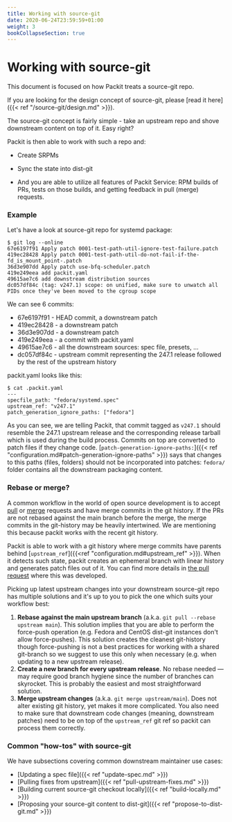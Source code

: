 ```yaml
---
title: Working with source-git
date: 2020-06-24T23:59:59+01:00
weight: 3
bookCollapseSection: true
---
```


# Working with source-git

This document is focused on how Packit treats a source-git repo.

If you are looking for the design concept of source-git, please [read it
here]({{< ref "/source-git/design.md" >}}).

The source-git concept is fairly simple - take an upstream repo and
shove downstream content on top of it. Easy right?

Packit is then able to work with such a repo and:

* Create SRPMs

* Sync the state into dist-git

* And you are able to utilize all features of Packit Service: RPM builds
  of PRs, tests on those builds, and getting feedback in pull (merge) requests.


### Example

Let's have a look at source-git repo for systemd package:

    $ git log --online
    67e6197f91 Apply patch 0001-test-path-util-ignore-test-failure.patch
    419ec28428 Apply patch 0001-test-path-util-do-not-fail-if-the-fd_is_mount_point-.patch
    36d3e907dd Apply patch use-bfq-scheduler.patch
    419e249eea add packit.yaml
    49615ae7c6 add downstream distribution sources
    dc057df84c (tag: v247.1) scope: on unified, make sure to unwatch all PIDs once they've been moved to the cgroup scope

We can see 6 commits:
* 67e6197f91 - HEAD commit, a downstream patch
* 419ec28428 - a downstream patch
* 36d3e907dd - a downstream patch
* 419e249eea - a commit with packit.yaml
* 49615ae7c6 - all the downstream sources: spec file, presets, ...
* dc057df84c - upstream commit representing the 247.1 release followed by the rest of the upstream history

packit.yaml looks like this:

    $ cat .packit.yaml
    ---
    specfile_path: "fedora/systemd.spec"
    upstream_ref: "v247.1"
    patch_generation_ignore_paths: ["fedora"]

As you can see, we are telling Packit, that commit tagged as `v247.1` should
resemble the 247.1 upstream release and the corresponding release tarball which
is used during the build process. Commits on top are converted to patch files
if they change code. [`patch-generation-ignore-paths:`]({{< ref
"configuration.md#patch-generation-ignore-paths" >}}) says that changes to this
paths (files, folders) should not be incorporated into patches: `fedora/`
folder contains all the downstream packaging content.


### Rebase or merge?

A common workflow in the world of open source development is to accept
[pull](https://guides.github.com/introduction/flow/) or
[merge](https://docs.gitlab.com/ee/development/contributing/merge_request_workflow.html)
requests and have merge commits in the git history. If the PRs are not rebased
against the main branch before the merge, the merge commits in the git-history
may be heavily intertwined. We are mentioning this because packit works with
the recent git history.

Packit is able to work with a git history where merge commits have parents
behind [`upstream_ref`]({{<ref "configuration.md#upstream_ref" >}}). When it
detects such state, packit creates an ephemeral branch with linear history and
generates patch files out of it. You can find more details in [the pull
request](https://github.com/packit/packit/pull/766) where this was developed.

Picking up latest upstream changes into your downstream source-git repo has
multiple solutions and it's up to you to pick the one which suits your workflow
best:

1. **Rebase against the main upstream branch** (a.k.a. `git pull --rebase
   upstream main`). This solution implies that you are able to perform the
   force-push operation (e.g. Fedora and CentOS dist-git instances don't allow
   force-pushes). This solution creates the cleanest git-history though
   force-pushing is not a best practices for working with a shared git-branch
   so we suggest to use this only when necessary (e.g. when updating to a new
   upstream release).
2. **Create a new branch for every upstream release**. No rebase needed — may
   require good branch hygiene since the number of branches can skyrocket. This
   is probably the easiest and most straightforward solution.
3. **Merge upstream changes** (a.k.a. `git merge upstream/main`). Does not
   alter existing git history, yet makes it more complicated. You also need to
   make sure that downstream code changes (meaning, downstream patches) need to
   be on top of the `upstream_ref` git ref so packit can process them
   correctly.


### Common "how-tos" with source-git

We have subsections covering common downstream maintainer use cases:
* [Updating a spec file]({{< ref "update-spec.md" >}})
* [Pulling fixes from upstream]({{< ref "pull-upstream-fixes.md" >}})
* [Building current source-git checkout locally]({{< ref "build-locally.md" >}})
* [Proposing your source-git content to dist-git]({{< ref "propose-to-dist-git.md" >}})

